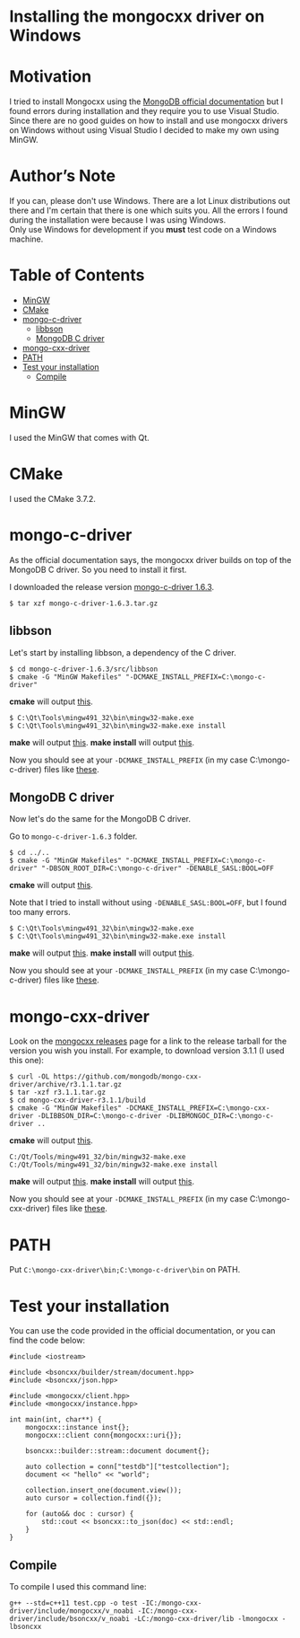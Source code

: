 # Installing the mongocxx driver on Windows

# Motivation
I tried to install Mongocxx using the [MongoDB official documentation](http://mongodb.github.io/mongo-cxx-driver/mongocxx-v3/installation/) but I found errors during installation and they require you to use Visual Studio. Since there are no good guides on how to install and use mongocxx drivers on Windows without using Visual Studio I decided to make my own using MinGW.

# Author’s Note
If you can, please don't use Windows. There are a lot Linux distributions out there and I'm certain that there is one which suits you. All the errors I found during the installation were because I was using Windows.  
Only use Windows for development if you **must** test code on a Windows machine.

# Table of Contents

- [MinGW](#mingw)
- [CMake](#cmake)
- [mongo-c-driver](#mongo-c-driver)
  - [libbson](#libbson)
  - [MongoDB C driver](#mongodb-c-driver)
- [mongo-cxx-driver](#mongo-cxx-driver)
- [PATH](#path)
- [Test your installation](#test-your-installation)
  - [Compile](#compile)

# MinGW
I used the MinGW that comes with Qt.

# CMake
I used the CMake 3.7.2.

# mongo-c-driver
As the official documentation says, the mongocxx driver builds on top of the MongoDB C driver. So you need to install it first.

I downloaded the release version [mongo-c-driver 1.6.3](https://github.com/mongodb/mongo-c-driver/releases).

```
$ tar xzf mongo-c-driver-1.6.3.tar.gz
```

## libbson
Let's start by installing libbson, a dependency of the C driver.

```
$ cd mongo-c-driver-1.6.3/src/libbson
$ cmake -G "MinGW Makefiles" "-DCMAKE_INSTALL_PREFIX=C:\mongo-c-driver"
```
**cmake** will output <a href="output/libbson_cmake.md">this</a>.

```
$ C:\Qt\Tools\mingw491_32\bin\mingw32-make.exe
$ C:\Qt\Tools\mingw491_32\bin\mingw32-make.exe install
```
**make** will output <a href="output/libbson_make.md">this</a>.
**make install** will output <a href="output/libbson_make_install.md">this</a>.

Now you should see at your `-DCMAKE_INSTALL_PREFIX` (in my case C:\mongo-c-driver) files like <a href="output/libbson_tree.md">these</a>.

## MongoDB C driver
Now let's do the same for the MongoDB C driver.

Go to `mongo-c-driver-1.6.3` folder.
```
$ cd ../..
$ cmake -G "MinGW Makefiles" "-DCMAKE_INSTALL_PREFIX=C:\mongo-c-driver" "-DBSON_ROOT_DIR=C:\mongo-c-driver" -DENABLE_SASL:BOOL=OFF
```
**cmake** will output <a href="output/mongoc_cmake.md">this</a>.

Note that I tried to install without using `-DENABLE_SASL:BOOL=OFF`, but I found too many errors.

```
$ C:\Qt\Tools\mingw491_32\bin\mingw32-make.exe
$ C:\Qt\Tools\mingw491_32\bin\mingw32-make.exe install
```
**make** will output <a href="output/mongoc_make.md">this</a>.
**make install** will output <a href="output/mongoc_make_install.md">this</a>.

Now you should see at your `-DCMAKE_INSTALL_PREFIX` (in my case C:\mongo-c-driver) files like <a href="output/mongoc_tree.md">these</a>.

# mongo-cxx-driver
Look on the [mongocxx releases](https://github.com/mongodb/mongo-cxx-driver/releases) page for a link to the release tarball for the version you wish you install. For example, to download version 3.1.1 (I used this one):

```
$ curl -OL https://github.com/mongodb/mongo-cxx-driver/archive/r3.1.1.tar.gz
$ tar -xzf r3.1.1.tar.gz
$ cd mongo-cxx-driver-r3.1.1/build
$ cmake -G "MinGW Makefiles" -DCMAKE_INSTALL_PREFIX=C:\mongo-cxx-driver -DLIBBSON_DIR=C:\mongo-c-driver -DLIBMONGOC_DIR=C:\mongo-c-driver ..
```
**cmake** will output <a href="output/mongocxx_cmake.md">this</a>.

```
C:/Qt/Tools/mingw491_32/bin/mingw32-make.exe
C:/Qt/Tools/mingw491_32/bin/mingw32-make.exe install
```
**make** will output <a href="output/mongocxx_make.md">this</a>.
**make install** will output <a href="output/mongocxx_make_install.md">this</a>.

Now you should see at your `-DCMAKE_INSTALL_PREFIX` (in my case C:\mongo-cxx-driver) files like <a href="output/mongocxx_tree.md">these</a>.

# PATH
Put `C:\mongo-cxx-driver\bin;C:\mongo-c-driver\bin` on PATH.

# Test your installation
You can use the code provided in the official documentation, or you can find the code below:

```
#include <iostream>

#include <bsoncxx/builder/stream/document.hpp>
#include <bsoncxx/json.hpp>

#include <mongocxx/client.hpp>
#include <mongocxx/instance.hpp>

int main(int, char**) {
    mongocxx::instance inst{};
    mongocxx::client conn{mongocxx::uri{}};

    bsoncxx::builder::stream::document document{};

    auto collection = conn["testdb"]["testcollection"];
    document << "hello" << "world";

    collection.insert_one(document.view());
    auto cursor = collection.find({});

    for (auto&& doc : cursor) {
        std::cout << bsoncxx::to_json(doc) << std::endl;
    }
}
```

## Compile
To compile I used this command line:

```
g++ --std=c++11 test.cpp -o test -IC:/mongo-cxx-driver/include/mongocxx/v_noabi -IC:/mongo-cxx-driver/include/bsoncxx/v_noabi -LC:/mongo-cxx-driver/lib -lmongocxx -lbsoncxx
```
